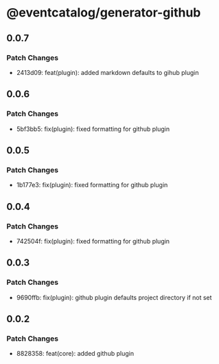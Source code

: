 # @eventcatalog/generator-github

## 0.0.7

### Patch Changes

- 2413d09: feat(plugin): added markdown defaults to gihub plugin

## 0.0.6

### Patch Changes

- 5bf3bb5: fix(plugin): fixed formatting for github plugin

## 0.0.5

### Patch Changes

- 1b177e3: fix(plugin): fixed formatting for github plugin

## 0.0.4

### Patch Changes

- 742504f: fix(plugin): fixed formatting for github plugin

## 0.0.3

### Patch Changes

- 9690ffb: fix(plugin): github plugin defaults project directory if not set

## 0.0.2

### Patch Changes

- 8828358: feat(core): added github plugin
